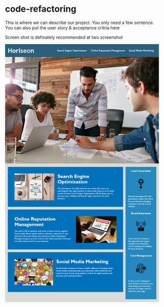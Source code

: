 # code-refactoring

This is where we can describe our project. You only need a few sentence. You can also put the user story & acceptance critria here 

Screen shot is definately recommended at two screenshot

![The Horiseon webpage includes a navigation bar, a header image, and cards with text and images at the bottom of the page.](./assets/01-html-css-git-homework-demo.png)
